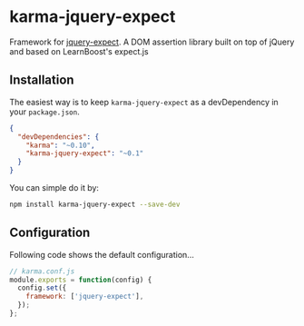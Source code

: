 # karma-jquery-expect

Framework for [jquery-expect](https://github.com/Codecademy/jquery-expect). A DOM assertion library built on top of jQuery and based on LearnBoost's expect.js

## Installation

The easiest way is to keep `karma-jquery-expect` as a devDependency in your `package.json`.
```json
{
  "devDependencies": {
    "karma": "~0.10",
    "karma-jquery-expect": "~0.1"
  }
}
```
You can simple do it by:
```bash
npm install karma-jquery-expect --save-dev
```
## Configuration

Following code shows the default configuration...
```js
// karma.conf.js
module.exports = function(config) {
  config.set({
    framework: ['jquery-expect'],
  });
};
```
